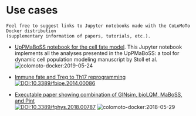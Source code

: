 # Use cases

```{note}
Feel free to suggest links to Jupyter notebooks made with the CoLoMoTo Docker distribution
(supplementary information of papers, tutorials, etc.).
```

- [UpPMaBoSS notebook for the cell fate model](https://nbviewer.org/github/colomoto/colomoto-docker/blob/2024-04-01/usecases/Population-level%20Cell%20Fate%20with%20UpPMaBoSS/CellFateModel_uppmaboss.ipynb). This Jupyter notebook implements all the analyses presented in the UpPMaBoSS: a tool for dynamic cell population modeling manuscript by Stoll et al.\
  ![colomoto-docker:2019-05-24](https://img.shields.io/badge/colomoto--docker-2019--05--24-brightgreen)

- [Immune fate and Treg to Th17 reprogramming](https://nbviewer.org/github/colomoto/colomoto-docker/blob/2024-04-01/usecases/Usecase%20-%20Balance%20of%20Th17%20vs%20Treg%20cell%20populations.ipynb)
  [![DOI:10.3389/fbioe.2014.00086](http://img.shields.io/badge/DOI-10.3389/fbioe.2014.00086-blue.svg)](https://doi.org/10.3389/fbioe.2014.00086)

- [Executable paper showing combination of GINsim, bioLQM, MaBoSS, and Pint](https://nbviewer.jupyter.org/gist/pauleve/a86717b0ae8750440dd589f778db428f/Usecase%20-%20Mutations%20enabling%20tumour%20invasion.ipynb)\
  [![DOI:10.3389/fphys.2018.00787](http://img.shields.io/badge/DOI-10.3389/fphys.2018.00787-blue.svg)](https://doi.org/10.3389/fphys.2018.00787)
  ![colomoto-docker:2018-05-29](https://img.shields.io/badge/colomoto--docker-2018--05--29-brightgreen)
